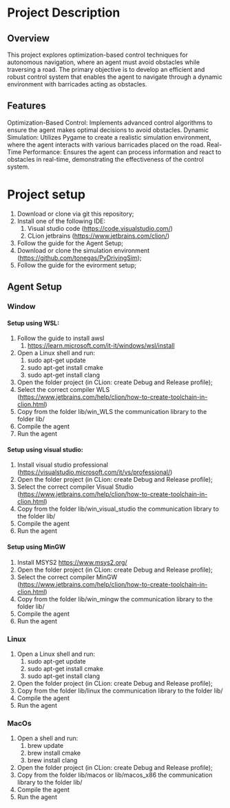 # Project Description
## Overview
This project explores optimization-based control techniques for autonomous navigation, where an agent must avoid obstacles while traversing a road. The primary objective is to develop an efficient and robust control system that enables the agent to navigate through a dynamic environment with barricades acting as obstacles.

## Features
Optimization-Based Control: Implements advanced control algorithms to ensure the agent makes optimal decisions to avoid obstacles.
Dynamic Simulation: Utilizes Pygame to create a realistic simulation environment, where the agent interacts with various barricades placed on the road.
Real-Time Performance: Ensures the agent can process information and react to obstacles in real-time, demonstrating the effectiveness of the control system.


# Project setup
1. Download or clone via git this repository;
2. Install one of the following IDE:
   1. Visual studio code (https://code.visualstudio.com/)
   2. CLion jetbrains (https://www.jetbrains.com/clion/)
3. Follow the guide for the Agent Setup;
4. Download or clone the simulation environment (https://github.com/tonegas/PyDrivingSim);
5. Follow the guide for the evirorment setup;

## Agent Setup
### Window
#### Setup using WSL:
1. Follow the guide to install awsl
   1. https://learn.microsoft.com/it-it/windows/wsl/install
2. Open a Linux shell and run:
   1. sudo apt-get update
   2. sudo apt-get install cmake
   3. sudo apt-get install clang
3. Open the folder project (in CLion: create Debug and Release profile);
4. Select the correct compiler WLS (https://www.jetbrains.com/help/clion/how-to-create-toolchain-in-clion.html)
5. Copy from the folder lib/win_WLS the communication library to the folder lib/
6. Compile the agent
7. Run the agent

#### Setup using visual studio:
1. Install visual studio professional (https://visualstudio.microsoft.com/it/vs/professional/)
2. Open the folder project (in CLion: create Debug and Release profile);
3. Select the correct compiler Visual Studio (https://www.jetbrains.com/help/clion/how-to-create-toolchain-in-clion.html)
4. Copy from the folder lib/win_visual_studio the communication library to the folder lib/
5. Compile the agent
6. Run the agent

#### Setup using MinGW
1. Install MSYS2 https://www.msys2.org/
2. Open the folder project (in CLion: create Debug and Release profile);
3. Select the correct compiler MinGW (https://www.jetbrains.com/help/clion/how-to-create-toolchain-in-clion.html)
4. Copy from the folder lib/win_mingw the communication library to the folder lib/
5. Compile the agent
6. Run the agent

### Linux
1. Open a Linux shell and run:
   1. sudo apt-get update
   2. sudo apt-get install cmake
   3. sudo apt-get install clang
2. Open the folder project (in CLion: create Debug and Release profile);
3. Copy from the folder lib/linux the communication library to the folder lib/
4. Compile the agent
5. Run the agent

### MacOs
1. Open a shell and run:
   1. brew update
   2. brew install cmake
   3. brew install clang
2. Open the folder project (in CLion: create Debug and Release profile);
3. Copy from the folder lib/macos or lib/macos_x86 the communication library to the folder lib/
4. Compile the agent
5. Run the agent
